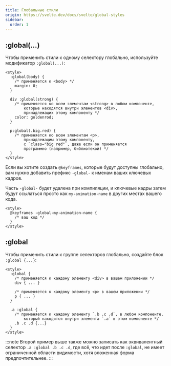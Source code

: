 ```yaml
---
title: Глобальные стили
origin: https://svelte.dev/docs/svelte/global-styles
sidebar:
  order: 1
---
```


## :global(...)

Чтобы применить стили к одному селектору глобально, используйте модификатор `:global(...)`:

```svelte
<style>
  :global(body) {
    /* применяется к <body> */
    margin: 0;
  }

  div :global(strong) {
    /* применяется ко всем элементам <strong> в любом компоненте,
        которые находятся внутри элементов <div>,
        принадлежащих этому компоненту */
    color: goldenrod;
  }

  p:global(.big.red) {
    /* применяется ко всем элементам <p>,
        принадлежащим этому компоненту,
        с `class="big red"`, даже если он применяется
        программно (например, библиотекой) */
  }
</style>
```

Если вы хотите создать `@keyframes`, которые будут доступны глобально, вам нужно добавить префикс `-global-` к именам ваших ключевых кадров.

Часть `-global-` будет удалена при компиляции, и ключевые кадры затем будут ссылаться просто как `my-animation-name` в других местах вашего кода.

```svelte
<style>
  @keyframes -global-my-animation-name {
    /* ваш код */
  }
</style>
```

## :global

Чтобы применить стили к группе селекторов глобально, создайте блок `:global {...}`:

```svelte
<style>
  :global {
    /* применяется к каждому элементу <div> в вашем приложении */
    div { ... }

    /* применяется к каждому элементу <p> в вашем приложении */
    p { ... }
  }

  .a :global {
    /* применяется к каждому элементу `.b .c .d`, в любом компоненте,
        который находится внутри элемента `.a` в этом компоненте */
    .b .c .d {...}
  }
</style>
```

:::note
Второй пример выше также можно записать как эквивалентный селектор `.a :global .b .c .d`, где всё, что идет после `:global`, не имеет ограниченной области видимости, хотя вложенная форма предпочтительнее.
:::

